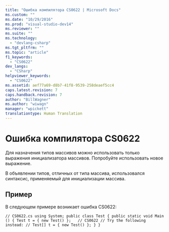 ```yaml
---
title: "Ошибка компилятора CS0622 | Microsoft Docs"
ms.custom: ""
ms.date: "10/29/2016"
ms.prod: "visual-studio-dev14"
ms.reviewer: ""
ms.suite: ""
ms.technology: 
  - "devlang-csharp"
ms.tgt_pltfrm: ""
ms.topic: "article"
f1_keywords: 
  - "CS0622"
dev_langs: 
  - "CSharp"
helpviewer_keywords: 
  - "CS0622"
ms.assetid: aef77a69-d8b7-41f8-9539-258deaef5cc4
caps.latest.revision: 7
caps.handback.revision: 7
author: "BillWagner"
ms.author: "wiwagn"
manager: "wpickett"
translationtype: Human Translation
---
```

# Ошибка компилятора CS0622
Для назначения типов массивов можно использовать только выражения инициализатора массивов. Попробуйте использовать новое выражение.  
  
 В объявлении типов, отличных от типа массива, использовался синтаксис, применяемый для инициализации массива.  
  
## Пример  
 В следующем примере возникает ошибка CS0622:  
  
```  
// CS0622.cs using System; public class Test { public static void Main () { Test t = { new Test() };   // CS0622 // Try the following instead: // Test[] t = { new Test() }; } }  
```